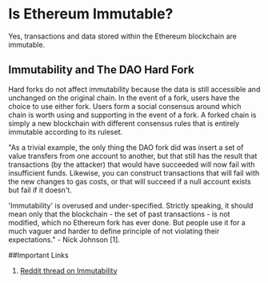 # Is Ethereum Immutable?

Yes, transactions and data stored within the Ethereum blockchain are immutable.

## Immutability and The DAO Hard Fork
Hard forks do not affect immutability because the data is still accessible and unchanged on the original chain. In the event of a fork, users have the choice to use either fork. Users form a social consensus around which chain is worth using and supporting in the event of a fork. A forked chain is simply a new blockchain with different consensus rules that is entirely immutable according to its ruleset.

"As a trivial example, the only thing the DAO fork did was insert a set of value transfers from one account to another, but that still has the result that transactions (by the attacker) that would have succeeded will now fail with insufficient funds. Likewise, you can construct transactions that will fail with the new changes to gas costs, or that will succeed if a null account exists but fail if it doesn't.

'Immutability' is overused and under-specified. Strictly speaking, it should mean only that the blockchain - the set of past transactions - is not modified, which no Ethereum fork has ever done. But people use it for a much vaguer and harder to define principle of not violating their expectations." - Nick Johnson [1].


##Important Links
1. [Reddit thread on Immutability](https://www.reddit.com/r/ethereum/comments/59naa2/what_does_immutability_really_mean/)

